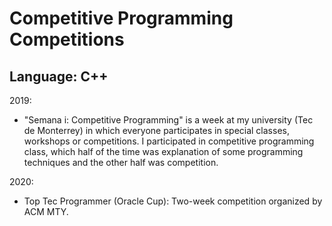 # Competitive Programming Competitions
## Language: C++

2019:
 - "Semana i: Competitive Programming" is a week at my university (Tec de Monterrey) in which everyone participates in special classes, workshops or competitions. I participated in competitive programming class, which half of the time was explanation of some programming techniques and the other half was competition.

2020:
- Top Tec Programmer (Oracle Cup): Two-week competition organized by ACM MTY.
